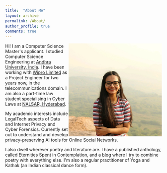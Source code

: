 ```yaml
---
title:  "About Me"
layout: archive
permalink: /About/
author_profile: true
comments: true
---
```


<img style="float: right;" width="300" height="300" src="/_pages/images/profilephoto.png">



Hi! I am a Computer Science Master's applicant. I studied Computer Science Engineering at [Andhra University, India](https://www.andhrauniversity.edu.in). I have been working with [Wipro Limited](https://www.wipro.com) as a Project Engineer for two years now, in the telecommunications domain. I am also a part-time law student specialising in Cyber Laws at [NALSAR, Hyderabad](https://www.nalsar.ac.in).

My academic interests include LegalTech aspects of Data and Internet Privacy and Cyber Forensics. Currently set out to understand and develop privacy-preserving AI tools for Online Social Networks.

I also dwell wherever poetry and literature are. I have a published anthology, called Eternities Spent in Contemplation, and a [blog](https://www.instagram.com/tanmayij_/) where I try to combine poetry with everything else. I'm also a regular practitioner of Yoga and Kathak (an Indian classical dance form). 
